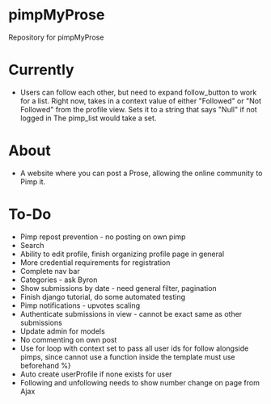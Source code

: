 # pimpMyProse
Repository for pimpMyProse

# Currently
+ Users can follow each other, but need to expand follow_button to work for 
a list. Right now, takes in a context value of either "Followed" or "Not Followed" from
the profile view. Sets it to a string that says "Null" if not logged in The pimp_list would take a set.

# About
+ A website where you can post a Prose, allowing the online community to Pimp it.

# To-Do
+ Pimp repost prevention - no posting on own pimp
+ Search
+ Ability to edit profile, finish organizing profile page in general
+ More credential requirements for registration
+ Complete nav bar
+ Categories - ask Byron
+ Show submissions by date - need general filter, pagination
+ Finish django tutorial, do some automated testing
+ Pimp notifications - upvotes scaling
+ Authenticate submissions in view - cannot be exact same as other submissions
+ Update admin for models
+ No commenting on own post
+ Use for loop with context set to pass all user ids for follow alongside pimps, since cannot use a function inside the template must use beforehand %}
+ Auto create userProfile if none exists for user
+ Following and unfollowing needs to show number change on page from Ajax